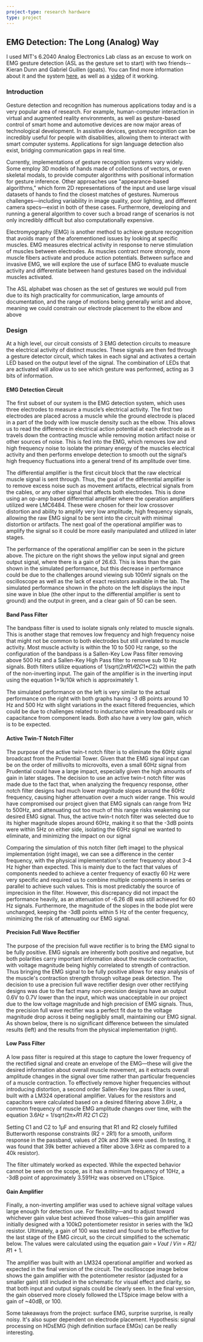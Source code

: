 ```yaml
---
project-type: research hardware 
type: project
---
```

## EMG Detection: The Long (Analog) Way

I used MIT's 6.2040 Analog Electronics Lab class as an excuse to work on EMG gesture detection (ASL as the gesture set to start) with two friends--Kieran Dunn and Gabriel Guillen (goats). You can find more information about it and the system [here](/assets/EMG%20Gesture%20Final%20Report.pdf), as well as a <a href="https://youtu.be/pA-nEWPQ3i0">video</a> of it working.

### Introduction

Gesture detection and recognition has numerous applications today and is a very popular area of research. 
For example, human-computer interaction in virtual and augmented reality environments, as well as 
gesture-based control of smart home and automotive devices are now major areas of technological 
development. In assistive devices, gesture recognition can be incredibly useful for people with 
disabilities, allowing them to interact with smart computer systems. Applications for sign language 
detection also exist, bridging communication gaps in real time.  

Currently, implementations of gesture recognition systems vary widely. Some employ 3D models of 
hands made of collections of vectors, or even skeletal modals, to provide computer algorithms with 
positional information for gesture inference. Other approaches use "appearance-based algorithms," which 
form 2D representations of the input and use large visual datasets of hands to find the closest matches of 
gestures. Numerous challenges—including variability in image quality, poor lighting, and different 
camera specs—exist in both of these cases. Furthermore, developing and running a general algorithm to 
cover such a broad range of scenarios is not only incredibly difficult but also computationally expensive.  

Electromyography (EMG) is another method to achieve gesture recognition that avoids many of the 
aforementioned issues by looking at specific muscles. EMG measures electrical activity in response to 
nerve stimulation of muscles between electrodes. As muscles contract more strongly, more muscle fibers 
activate and produce action potentials. Between surface and invasive EMG, we will explore the use of 
surface EMG to evaluate muscle activity and differentiate between hand gestures based on the individual 
muscles activated. 

The ASL alphabet was chosen as the set of gestures we would pull from due to its high practicality for 
communication, large amounts of documentation, and the range of motions being generally wrist and 
above, meaning we could constrain our electrode placement to the elbow and above

### Design

At a high level, our circuit consists of 3 EMG detection circuits to measure the electrical activity of distinct muscles. These signals are then fed through a gesture detector circuit, which takes in each signal and activates a certain LED based on the output level of the signal. The combination of LEDs that are activated will allow us to see which gesture was performed, acting as 3 bits of information.

#### EMG Detection Circuit

The first subset of our system is the EMG detection system, which uses three electrodes to measure a 
muscle’s electrical activity. The first two electrodes are placed across a muscle while the ground electrode is placed in a part of the body with low muscle density such as the elbow. This allows us to read the difference in electrical action potential at each electrode as it travels down the contracting muscle while removing motion artifact noise or other sources of noise. This is fed into the EMG, which removes low 
and high frequency noise to isolate the primary energy of the muscles electrical activity and then performs 
envelope detection to smooth out the signal’s high frequency fluctuations into a general trend of its 
amplitude over time.



The differential amplifier is the first circuit block that the raw electrical muscle signal is sent through. Thus, the goal of the differential amplifier is to remove excess noise such as movement artifacts, electrical signals from the cables, or any other signal that affects both electrodes. This is done using an op-amp based differential amplifier where the operation amplifiers utilized were LMC6484. These were chosen 
for their low crossover distortion and ability to amplify very low amplitude, high frequency signals, 
allowing the raw EMG signal to be sent into the circuit with minimal distortion or artifacts. The next goal 
of the operational amplifier was to amplify the signal so it could be more easily manipulated and utilized 
in later stages.

The performance of the operational amplifier can be seen in the picture above. The picture on the right 
shows the yellow input signal and green output signal, where there is a gain of 26.63. This is less than the gain shown in the simulated performance, but this decrease in performance could be due to the challenges around viewing sub 100mV signals on the oscilloscope as well as the lack of exact resistors available in the lab. The simulated performance shown in the photo on the left displays the input sine wave in blue (the other input to the differential amplifier is sent to ground) and the output in green, and a clear gain of 50 can be seen.

#### Band Pass Filter

The bandpass filter is used to isolate signals only related to muscle signals. This is another stage that 
removes low frequency and high frequency noise that might not be common to both electrodes but still 
unrelated to muscle activity. Most muscle activity is within the 10 to 500 Hz range, so the configuration 
of the bandpass is a Sallen-Key Low Pass filter removing above 500 Hz and a Sallen-Key High Pass filter 
to remove sub 10 Hz signals. Both filters utilize equations of 1/sqrt(2*π*𝑅1*𝑅2*𝐶1*𝐶2) within the path of the non-inverting input. The gain of the amplifier is in the inverting input using the equation 1+1𝑘/10𝑘 which is approximately 1.


The simulated performance on the left is very similar to the actual performance on the right with both 
graphs having -3 dB points around 10 Hz and 500 Hz with slight variations in the exact filtered 
frequencies, which could be due to challenges related to inductance within breadboard rails or capacitance 
from component leads. Both also have a very low gain, which is to be expected.

#### Active Twin-T Notch Filter

The purpose of the active twin-t notch filter is to eliminate the 60Hz signal broadcast from the Prudential 
Tower. Given that the EMG signal input can be on the order of millivolts to microvolts, even a small 
60Hz signal from Prudential could have a large impact, especially given the high amounts of gain in later 
stages. The decision to use an active twin-t notch filter was made due to the fact that, when analyzing the 
frequency response, other notch filter designs had much lower magnitude slopes around the 60Hz 
frequency, causing higher attenuation over a much wider range. This would have compromised our 
project given that EMG signals can range from 1Hz to 500Hz, and attenuating out too much of this range 
risks weakening our desired EMG signal. Thus, the active twin-t notch filter was selected due to its higher 
magnitude slopes around 60Hz, making it so that the -3dB points were within 5Hz on either side, isolating 
the 60Hz signal we wanted to eliminate, and minimizing the impact on our signal

Comparing the simulation of this notch filter (left image) to the physical implementation (right image), 
we can see a difference in the center frequency, with the physical implementation's center frequency about 
3-4 Hz higher than expected. This is mainly due to the fact that values of components needed to achieve a 
center frequency of exactly 60 Hz were very specific and required us to combine multiple components in 
series or parallel to achieve such values. This is most predictably the source of imprecision in the filter. However, this discrepancy did not impact the performance heavily, as an attenuation of -6.26 dB was still achieved for 60 Hz signals. Furthermore, the magnitude of the slopes in the bode plot were unchanged, 
keeping the -3dB points within 5 Hz of the center frequency, minimizing the risk of attenuating our EMG 
signal.

#### Precision Full Wave Rectifier

The purpose of the precision full wave rectifier is to bring the EMG signal to be fully positive. EMG 
signals are inherently both positive and negative, but both polarities carry important information about the muscle contraction, with voltage magnitude being highly correlated to strength of contraction. Thus 
bringing the EMG signal to be fully positive allows for easy analysis of the muscle's contraction strength 
through voltage peak detection. The decision to use a precision full wave rectifier design over other 
rectifying designs was due to the fact many non-precision designs have an output 0.6V to 0.7V lower than 
the input, which was unacceptable in our project due to the low voltage magnitude and high precision of 
EMG signals. Thus, the precision full wave rectifier was a perfect fit due to the voltage magnitude drop 
across it being negligibly small, maintaining our EMG signal. As shown below, there is no significant 
difference between the simulated results (left) and the results from the physical implementation (right).

#### Low Pass Filter

A low pass filter is required at this stage to capture the lower frequency of the rectified signal and create 
an envelope of the EMG—these will give the desired information about overall muscle movement, as it 
extracts overall amplitude changes in the signal over time rather than particular frequencies of a muscle 
contraction. To effectively remove higher frequencies without introducing distortion, a second order 
Sallen-Key low pass filter is used, built with a LM324 operational amplifier. Values for the resistors and 
capacitors were calculated based on a desired filtering above 3.6Hz, a common frequency of muscle EMG 
amplitude changes over time, with the equation 3.6𝐻𝑧 = 1/sqrt(2π×𝑅1 𝑅2 𝐶1 𝐶2)

Setting C1 and C2 to 1μF and ensuring that R1 and R2 closely fulfilled Butterworth response constraints 
(R2 = 2R1) for a smooth, uniform response in the passband, values of 20k and 39k were used. (In testing, 
it was found that 39k better achieved a filter above 3.6Hz as compared to a 40k resistor).

The filter ultimately worked as expected. While the expected behavior cannot be seen on the scope, as it has a minimum frequency of 10Hz, a -3dB point of approximately 3.591Hz was observed on LTSpice. 

#### Gain Amplifier

Finally, a non-inverting amplifier was used to achieve signal voltage values large enough for detection 
use. For flexibility—and to adjust toward whichever gain value best achieved those values—this gain 
amplifier was initially designed with a 100kΩ potentiometer resistor in series with the 1kΩ resistor. 
Ultimately, a gain of 100 was tested and found to be effective for the last stage of the EMG circuit, so the circuit simplified to the schematic below. The values were calculated using the equation 𝑔𝑎𝑖𝑛 = 𝑉𝑜𝑢𝑡 / 𝑉𝑖𝑛 = 𝑅2/𝑅1 + 1.

The amplifier was built with an LM324 operational amplifier and worked as expected in the final version 
of the circuit. The oscilloscope image below shows the gain amplifier with the potentiometer resistor 
(adjusted for a smaller gain) still included in the schematic for visual effect and clarity, so that both input and output signals could be clearly seen. In the final version, the gain observed more closely followed the LTSpice image below with a gain of ~40dB, or 100.



Some takeaways from the project: surface EMG, surprise surprise, is really noisy. It's also super dependent on electrode placement. Hypothesis: signal processing on HDsEMG (high definition surface EMGs) can be really interesting.